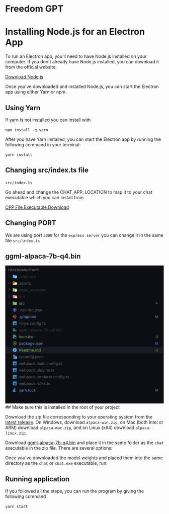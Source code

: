 # Freedom GPT

# Installing Node.js for an Electron App

To run an Electron app, you'll need to have Node.js installed on your computer. If you don't already have Node.js installed, you can download it from the official website:

[Download Node.js](https://nodejs.org/en/download/)

Once you've downloaded and installed Node.js, you can start the Electron app using either Yarn or npm.

## Using Yarn

If yarn is not installed you can install with

`npm install -g yarn`

After you have Yarn installed, you can start the Electron app by running the following command in your terminal:

`yarn install`

## Changing src/index.ts file

`src/index.ts`

Go ahead and change the CHAT_APP_LOCATION to map it to your chat executable which you can install from

[CPP File Executable Download](https://github.com/antimatter15/alpaca.cpp/releases)

## Changing PORT

We are using port `3000` for the `express server` you can change it in the same file
`src/index.ts`

## ggml-alpaca-7b-q4.bin

<img src="assets/path.png" />
## Make sure this is installed in the root of your project

Download the zip file corresponding to your operating system from the [latest release](https://github.com/antimatter15/alpaca.cpp/releases/latest). On Windows, download `alpaca-win.zip`, on Mac (both Intel or ARM) download `alpaca-mac.zip`, and on Linux (x64) download `alpaca-linux.zip`.

Download [ggml-alpaca-7b-q4.bin](https://huggingface.co/Sosaka/Alpaca-native-4bit-ggml/blob/main/ggml-alpaca-7b-q4.bin) and place it in the same folder as the `chat` executable in the zip file. There are several options:

Once you've downloaded the model weights and placed them into the same directory as the `chat` or `chat.exe` executable, run:

## Running application

If you followed all the steps, you can run the program by giving the following command

`yarn start`
